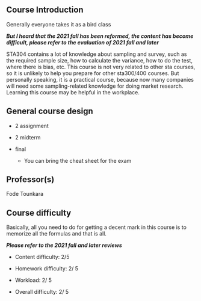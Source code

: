 ## Course Introduction

Generally everyone takes it as a bird class

***But I heard that the 2021 fall has been reformed, the content has become difficult, please refer to the evaluation of 2021 fall and later***

STA304 contains a lot of knowledge about sampling and survey, such as the required sample size, how to calculate the variance, how to do the test, where there is bias, etc.
This course is not very related to other sta courses, so it is unlikely to help you prepare for other sta300/400 courses.
But personally speaking, it is a  practical course, because now many companies will need some sampling-related knowledge for doing market research.  Learning this course may be helpful in the workplace.

## General course design

- 2 assignment

- 2 midterm

- final
    - You can bring the cheat sheet for the exam

## Professor(s)

Fode Tounkara

## Course difficulty
Basically, all you need to do for getting a decent mark in this course is to memorize all the formulas and that is all.

***Please refer to the 2021 fall and later reviews***

- Content difficulty: 2/5

- Homework difficulty: 2/ 5

- Workload: 2/ 5

- Overall difficulty: 2/ 5